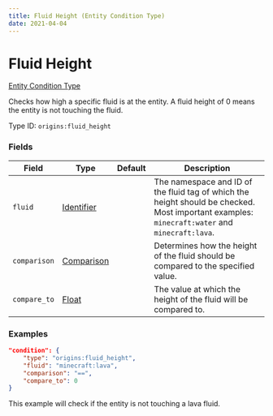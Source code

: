 ```yaml
---
title: Fluid Height (Entity Condition Type)
date: 2021-04-04
---
```


# Fluid Height

[Entity Condition Type](../entity_condition_types.md)

Checks how high a specific fluid is at the entity. A fluid height of 0 means the entity is not touching the fluid.

Type ID: `origins:fluid_height`


### Fields

Field  | Type | Default | Description
-------|------|---------|-------------
`fluid` | [Identifier](../data_types/identifier.md) | | The namespace and ID of the fluid tag of which the height should be checked. Most important examples: `minecraft:water` and `minecraft:lava`.
`comparison` | [Comparison](../data_types/comparison.md) | | Determines how the height of the fluid should be compared to the specified value.
`compare_to` | [Float](../data_types/float.md) | | The value at which the height of the fluid will be compared to.


### Examples

```json
"condition": {
    "type": "origins:fluid_height",
    "fluid": "minecraft:lava",
    "comparison": "==",
    "compare_to": 0
}
```

This example will check if the entity is not touching a lava fluid.
